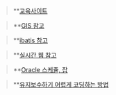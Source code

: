 
>**[교육사이트](http://tcpschool.com/)

>**[GIS 참고](https://m.blog.naver.com/PostView.nhn?blogId=racoon_z&logNo=221007986770&proxyReferer=https%3A%2F%2Fwww.google.com%2F
)

>**[ibatis 참고](https://ibatis.apache.org/docs/java/pdf/iBATIS-SqlMaps-2_ko.pdf)

>**[실시간 웹 참고](https://woowabros.github.io/woowabros/2017/09/12/realtime-service.html)

>**[Oracle 스케쥴, 잡](https://goddaehee.tistory.com/50)

>**[유지보수하기 어렵게 코딩하는 방법](file:///C:/Users/Administrator/Downloads/HANB_How_to_write_unmaintainable_code.pdf)
